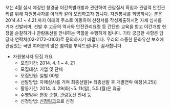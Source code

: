 오는 4월 실시 예정인 창경궁 야간특별개방과 관련하여 관람질서 확립과 관람객 안전관리를 위해 자원봉사자를 아래와 같이 모집하고자 합니다. 자원봉사를 희망하시는 분은 2014.4.1 ~ 4.21.까지 아래의 주소로 이동하여 신청서를 작성제출하시면 자체 심사를 거쳐 선발되며, 선발 후 고궁의 역사와 안전관리요령 등 간단한 교육을 받고 야간개방 현장을 순찰하거나 관람동선을 안내하는 역할을 수행하게 됩니다. 기타 궁금한 사항은 담당자 연락처(02-2172-0103)로 문의하시기 바랍니다. 우리의 소중한 문화유산 보호에 관심있는 국민 여러분의 많은 참여를 부탁드립니다. 감사합니다.

- 자원봉사자 모집 개요
  - 모집기간: 2014. 4. 1 ~ 4. 21
  - 모집대상: 기업 및 단체
  - 모집인원: 일별 00명
  - 선발방법: 자체심사를 거쳐 최종선발[※ 최종선발 후 개별연락 예정(4.25)]
  - 활동기간: 2014. 4. 29(화)~5. 11(일), 5.5.(월)은 휴궁
  - 수행임무: 현장 순찰, 관람동선 안내 등
  - 신청방법: [신청링크](http://goo.gl/g3zBMS)으로 신청